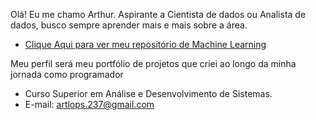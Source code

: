 Olá! Eu me chamo Arthur. Aspirante a Cientista de dados ou Analista de dados, busco sempre aprender mais e mais sobre a área.

- [Clique Aqui para ver meu repositório de Machine Learning](https://github.com/Arthurads-rj/machine-learning-portf-lio)

Meu perfil será meu portfólio de projetos que criei ao longo da minha jornada como programador
- Curso Superior em Análise e Desenvolvimento de Sistemas.
- E-mail: artlops.237@gmail.com

<!---
Arthurads-rj/Arthurads-rj is a ✨ special ✨ repository because its `README.md` (this file) appears on your GitHub profile.
You can click the Preview link to take a look at your changes.
--->
